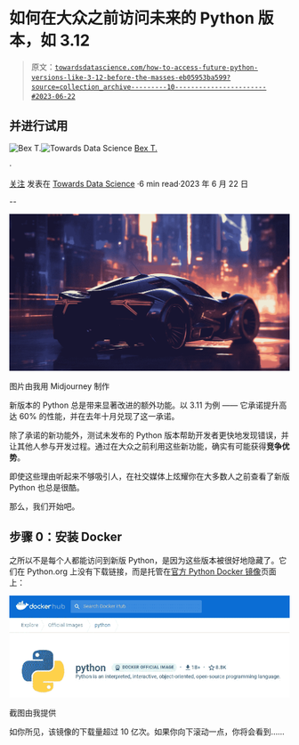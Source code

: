 # 如何在大众之前访问未来的 Python 版本，如 3.12

> 原文：[`towardsdatascience.com/how-to-access-future-python-versions-like-3-12-before-the-masses-eb05953ba599?source=collection_archive---------10-----------------------#2023-06-22`](https://towardsdatascience.com/how-to-access-future-python-versions-like-3-12-before-the-masses-eb05953ba599?source=collection_archive---------10-----------------------#2023-06-22)

## 并进行试用

[](https://ibexorigin.medium.com/?source=post_page-----eb05953ba599--------------------------------)![Bex T.](https://ibexorigin.medium.com/?source=post_page-----eb05953ba599--------------------------------)[](https://towardsdatascience.com/?source=post_page-----eb05953ba599--------------------------------)![Towards Data Science](https://towardsdatascience.com/?source=post_page-----eb05953ba599--------------------------------) [Bex T.](https://ibexorigin.medium.com/?source=post_page-----eb05953ba599--------------------------------)

·

[关注](https://medium.com/m/signin?actionUrl=https%3A%2F%2Fmedium.com%2F_%2Fsubscribe%2Fuser%2F39db050c2ac2&operation=register&redirect=https%3A%2F%2Ftowardsdatascience.com%2Fhow-to-access-future-python-versions-like-3-12-before-the-masses-eb05953ba599&user=Bex+T.&userId=39db050c2ac2&source=post_page-39db050c2ac2----eb05953ba599---------------------post_header-----------) 发表在 [Towards Data Science](https://towardsdatascience.com/?source=post_page-----eb05953ba599--------------------------------) ·6 min read·2023 年 6 月 22 日[](https://medium.com/m/signin?actionUrl=https%3A%2F%2Fmedium.com%2F_%2Fvote%2Ftowards-data-science%2Feb05953ba599&operation=register&redirect=https%3A%2F%2Ftowardsdatascience.com%2Fhow-to-access-future-python-versions-like-3-12-before-the-masses-eb05953ba599&user=Bex+T.&userId=39db050c2ac2&source=-----eb05953ba599---------------------clap_footer-----------)

-- 

[](https://medium.com/m/signin?actionUrl=https%3A%2F%2Fmedium.com%2F_%2Fbookmark%2Fp%2Feb05953ba599&operation=register&redirect=https%3A%2F%2Ftowardsdatascience.com%2Fhow-to-access-future-python-versions-like-3-12-before-the-masses-eb05953ba599&source=-----eb05953ba599---------------------bookmark_footer-----------)![](img/97b8818cf5623f3b04b622ac8e77d05a.png)

图片由我用 Midjourney 制作

新版本的 Python 总是带来显著改进的额外功能。以 3.11 为例 —— 它承诺提升高达 60% 的性能，并在去年十月兑现了这一承诺。

除了承诺的新功能外，测试未发布的 Python 版本帮助开发者更快地发现错误，并让其他人参与开发过程。通过在大众之前利用这些新功能，确实有可能获得**竞争优势**。

即使这些理由听起来不够吸引人，在社交媒体上炫耀你在大多数人之前查看了新版 Python 也总是很酷。

那么，我们开始吧。

## 步骤 0：安装 Docker

之所以不是每个人都能访问到新版 Python，是因为这些版本被很好地隐藏了。它们在 Python.org 上没有下载链接，而是托管在[官方 Python Docker 镜像](https://hub.docker.com/_/python)页面上：

![](img/5d6f6338bafa5bfda306718d4b6e0684.png)

截图由我提供

如你所见，该镜像的下载量超过 10 亿次。如果你向下滚动一点，你将会看到……
